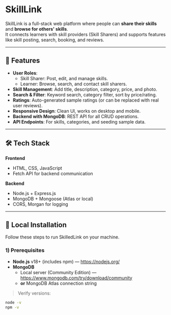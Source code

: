 # SkillLink

SkillLink is a full-stack web platform where people can **share their skills** and **browse for others' skills**.  
It connects learners with skill providers (Skill Sharers) and supports features like skill posting, search, booking, and reviews.

---

## 🚀 Features

- **User Roles**:  
  - Skill Sharer: Post, edit, and manage skills.  
  - Learner: Browse, search, and contact skill sharers.
- **Skill Management**: Add title, description, category, price, and photo.
- **Search & Filter**: Keyword search, category filter, sort by price/rating.
- **Ratings**: Auto-generated sample ratings (or can be replaced with real user reviews).
- **Responsive Design**: Clean UI, works on desktop and mobile.
- **Backend with MongoDB**: REST API for all CRUD operations.
- **API Endpoints**: For skills, categories, and seeding sample data.

---

## 🛠 Tech Stack

**Frontend**
- HTML, CSS, JavaScript
- Fetch API for backend communication

**Backend**
- Node.js + Express.js
- MongoDB + Mongoose (Atlas or local)
- CORS, Morgan for logging

---

## 🧰 Local Installation

Follow these steps to run SkilledLink on your machine.

### 1) Prerequisites
- **Node.js** v18+ (includes npm) — https://nodejs.org/
- **MongoDB**
  - Local server (Community Edition) — https://www.mongodb.com/try/download/community  
  - **or** MongoDB Atlas connection string

> Verify versions:
```bash
node -v
npm -v




